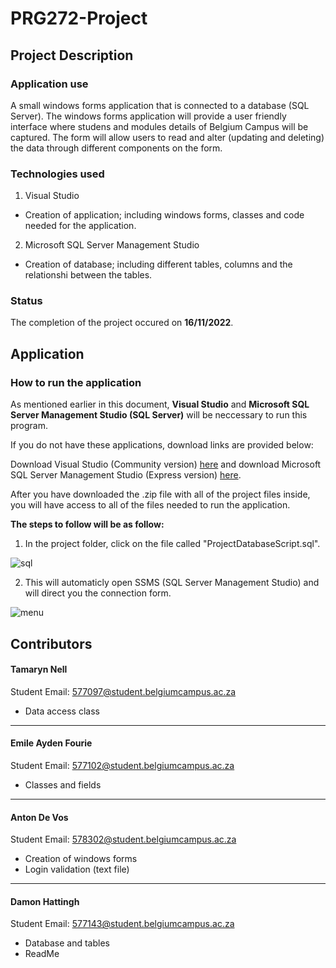# PRG272-Project
## Project Description
### Application use
A small windows forms application that is connected to a database (SQL Server). The windows forms application will provide a user friendly interface where studens and modules details of Belgium Campus will be captured. The form will allow users to read and alter (updating and deleting) the data through different components on the form. 

### Technologies used
1. Visual Studio
  - Creation of application; including windows forms, classes and code needed for the application. 
2. Microsoft SQL Server Management Studio
  - Creation of database; including different tables, columns and the relationshi between the tables. 

### Status 
The completion of the project occured on **16/11/2022**. 

## Application
### How to run the application 
As mentioned earlier in this document, **Visual Studio** and **Microsoft SQL Server Management Studio (SQL Server)** will be neccessary to run this program.

If you do not have these applications, download links are provided below:

Download Visual Studio (Community version) [here](https://visualstudio.microsoft.com/downloads/) and download Microsoft SQL Server Management Studio (Express version)  [here](https://visualstudio.microsoft.com/downloads/).

After you have downloaded the .zip file with all of the project files inside, you will have access to all of the files needed to run the application.

**__The steps to follow will be as follow:__**
1. In the project folder, click on the file called "ProjectDatabaseScript.sql".

![sql](https://user-images.githubusercontent.com/109979304/202199178-ab871936-663b-4f69-b99b-51cdcd3606ab.PNG)

2. This will automaticly open SSMS (SQL Server Management Studio) and will direct you the connection form.

![menu](https://user-images.githubusercontent.com/109979304/202200710-7179b4f4-cd8f-490c-b6c8-264041173ebd.PNG)


## Contributors


#### **Tamaryn Nell** 

Student Email: 577097@student.belgiumcampus.ac.za
- Data access class
___
#### Emile Ayden Fourie 

Student Email: 577102@student.belgiumcampus.ac.za
- Classes and fields
___
#### **Anton De Vos**

Student Email: 578302@student.belgiumcampus.ac.za

- Creation of windows forms
- Login validation (text file)
___
#### **Damon Hattingh** 

Student Email: 577143@student.belgiumcampus.ac.za
- Database and tables
- ReadMe
